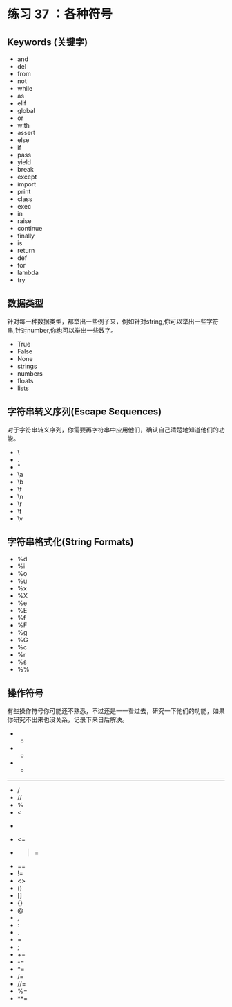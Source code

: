 练习 37 ：各种符号
=====

Keywords (关键字)
-------
* and
* del
* from
* not
* while
* as
* elif
* global
* or
* with
* assert
* else
* if
* pass
* yield
* break
* except
* import
* print
* class
* exec
* in
* raise
* continue
* finally
* is
* return
* def
* for
* lambda
* try

数据类型
--------
 针对每一种数据类型，都举出一些例子来，例如针对string,你可以举出一些字符串,针对number,你也可以举出一些数字。
* True
* False
* None
* strings
* numbers
* floats
* lists

字符串转义序列(Escape Sequences)
-----
对于字符串转义序列，你需要再字符串中应用他们，确认自己清楚地知道他们的功能。
* \\
* \.
* \"
* \a
* \b
* \f
* \n
* \r
* \t
* \v

字符串格式化(String Formats)
-----------
* %d
* %i
* %o
* %u
* %x
* %X
* %e
* %E
* %f
* %F
* %g
* %G
* %c
* %r
* %s
* %%

操作符号
------
有些操作符号你可能还不熟悉，不过还是一一看过去，研究一下他们的功能，如果你研究不出来也没关系，记录下来日后解决。
* +
* -
* *
* **
* /
* //
* %
* <
* >
* <=
* >=
* ==
* !=
* <>
* ()
* []
* {}
* @
* ,
* :
* .
* =
* ;
* +=
* -=
* *=
* /=
* //=
* %=
* **=
